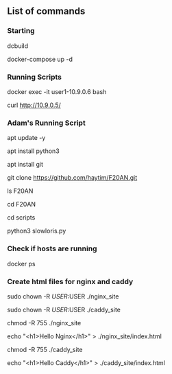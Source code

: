## List of commands

### Starting

dcbuild


docker-compose up -d

### Running Scripts

docker exec -it user1-10.9.0.6 bash

curl http://10.9.0.5/ 



### Adam's Running Script

apt update -y

apt install python3

apt install git

git clone https://github.com/haytim/F20AN.git

ls F20AN

cd F20AN

cd scripts

python3 slowloris.py


### Check if hosts are running

docker ps

### Create html files for nginx and caddy

sudo chown -R $USER:$USER ./nginx_site

sudo chown -R $USER:$USER ./caddy_site


chmod -R 755 ./nginx_site

echo "\<h1\>Hello Nginx\</h1\>" > ./nginx_site/index.html


chmod -R 755 ./caddy_site

echo "\<h1\>Hello Caddy\</h1\>" > ./caddy_site/index.html


